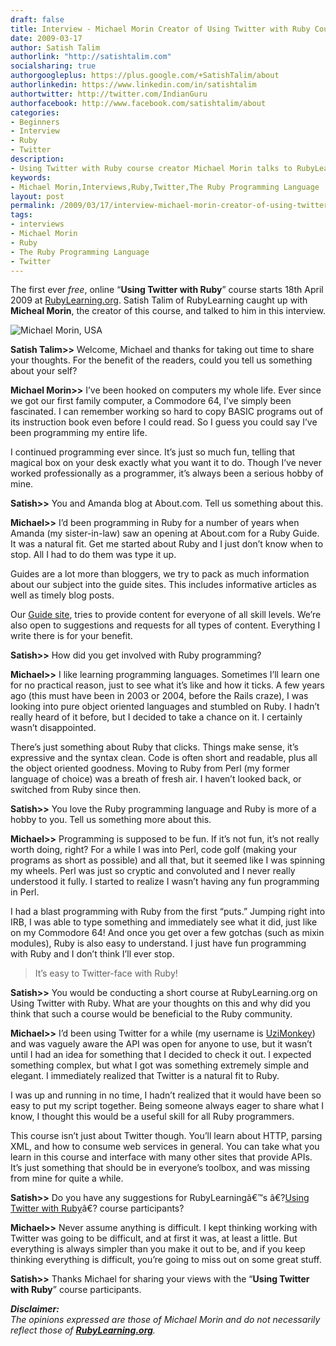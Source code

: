 ```yaml
---
draft: false
title: Interview - Michael Morin Creator of Using Twitter with Ruby Course
date: 2009-03-17
author: Satish Talim
authorlink: "http://satishtalim.com"
socialsharing: true
authorgoogleplus: https://plus.google.com/+SatishTalim/about
authorlinkedin: https://www.linkedin.com/in/satishtalim
authortwitter: http://twitter.com/IndianGuru
authorfacebook: http://www.facebook.com/satishtalim/about
categories:
- Beginners
- Interview
- Ruby
- Twitter
description:
- Using Twitter with Ruby course creator Michael Morin talks to RubyLearning.
keywords:
- Michael Morin,Interviews,Ruby,Twitter,The Ruby Programming Language
layout: post
permalink: /2009/03/17/interview-michael-morin-creator-of-using-twitter-with-ruby-course/
tags:
- interviews
- Michael Morin
- Ruby
- The Ruby Programming Language
- Twitter
---
```

The first ever *free*, online “**Using Twitter with Ruby**” course
starts 18th April 2009 at
[RubyLearning.org](http://rubylearning.org/class/). Satish Talim of
RubyLearning caught up with **Micheal Morin**, the creator of this
course, and talked to him in this interview.<!--more-->

![Michael Morin,
USA](http://rubylearning.com/images/MichaelMorin.jpg "Michael Morin, USA")

**Satish Talim\>\>** Welcome, Michael and thanks for taking out time to
share your thoughts. For the benefit of the readers, could you tell us
something about your self?

**Michael Morin\>\>** I’ve been hooked on computers my whole life. Ever
since we got our first family computer, a Commodore 64, I’ve simply been
fascinated. I can remember working so hard to copy BASIC programs out of
its instruction book even before I could read. So I guess you could say
I’ve been programming my entire life.

I continued programming ever since. It’s just so much fun, telling that
magical box on your desk exactly what you want it to do. Though I’ve
never worked professionally as a programmer, it’s always been a serious
hobby of mine.

**Satish\>\>** You and Amanda blog at About.com. Tell us something about
this.

**Michael\>\>** I’d been programming in Ruby for a number of years when
Amanda (my sister-in-law) saw an opening at About.com for a Ruby Guide.
It was a natural fit. Get me started about Ruby and I just don’t know
when to stop. All I had to do them was type it up.

Guides are a lot more than bloggers, we try to pack as much information
about our subject into the guide sites. This includes informative
articles as well as timely blog posts.

Our [Guide site](http://ruby.about.com/), tries to provide content for
everyone of all skill levels. We’re also open to suggestions and
requests for all types of content. Everything I write there is for your
benefit.

**Satish\>\>** How did you get involved with Ruby programming?

**Michael\>\>** I like learning programming languages. Sometimes I’ll
learn one for no practical reason, just to see what it’s like and how it
ticks. A few years ago (this must have been in 2003 or 2004, before the
Rails craze), I was looking into pure object oriented languages and
stumbled on Ruby. I hadn’t really heard of it before, but I decided to
take a chance on it. I certainly wasn’t disappointed.

There’s just something about Ruby that clicks. Things make sense, it’s
expressive and the syntax clean. Code is often short and readable, plus
all the object oriented goodness. Moving to Ruby from Perl (my former
language of choice) was a breath of fresh air. I haven’t looked back, or
switched from Ruby since then.

**Satish\>\>** You love the Ruby programming language and Ruby is more
of a hobby to you. Tell us something more about this.

**Michael\>\>** Programming is supposed to be fun. If it’s not fun, it’s
not really worth doing, right? For a while I was into Perl, code golf
(making your programs as short as possible) and all that, but it seemed
like I was spinning my wheels. Perl was just so cryptic and convoluted
and I never really understood it fully. I started to realize I wasn’t
having any fun programming in Perl.

I had a blast programming with Ruby from the first “puts.” Jumping right
into IRB, I was able to type something and immediately see what it did,
just like on my Commodore 64! And once you get over a few gotchas (such
as mixin modules), Ruby is also easy to understand. I just have fun
programming with Ruby and I don’t think I’ll ever stop.

> It’s easy to Twitter-face with Ruby!

**Satish\>\>** You would be conducting a short course at
RubyLearning.org on Using Twitter with Ruby. What are your thoughts on
this and why did you think that such a course would be beneficial to the
Ruby community.

**Michael\>\>** I’d been using Twitter for a while (my username is
[UziMonkey](http://twitter.com/UziMonkey)) and was vaguely aware the API
was open for anyone to use, but it wasn’t until I had an idea for
something that I decided to check it out. I expected something complex,
but what I got was something extremely simple and elegant. I immediately
realized that Twitter is a natural fit to Ruby.

I was up and running in no time, I hadn’t realized that it would have
been so easy to put my script together. Being someone always eager to
share what I know, I thought this would be a useful skill for all Ruby
programmers.

This course isn’t just about Twitter though. You’ll learn about HTTP,
parsing XML, and how to consume web services in general. You can take
what you learn in this course and interface with many other sites that
provide APIs. It’s just something that should be in everyone’s toolbox,
and was missing from mine for quite a while.

**Satish\>\>** Do you have any suggestions for RubyLearningâ€™s
â€?[Using Twitter with
Ruby](http://rubylearning.com/blog/2009/03/13/new-course-using-twitter-with-ruby/)â€?
course participants?

**Michael\>\>** Never assume anything is difficult. I kept thinking
working with Twitter was going to be difficult, and at first it was, at
least a little. But everything is always simpler than you make it out to
be, and if you keep thinking everything is difficult, you’re going to
miss out on some great stuff.

**Satish\>\>** Thanks Michael for sharing your views with the “**Using
Twitter with Ruby**” course participants.

***Disclaimer:***\
*The opinions expressed are those of Michael Morin and do not
necessarily reflect those of
**[RubyLearning.org](http://rubylearning.org/)**.*

